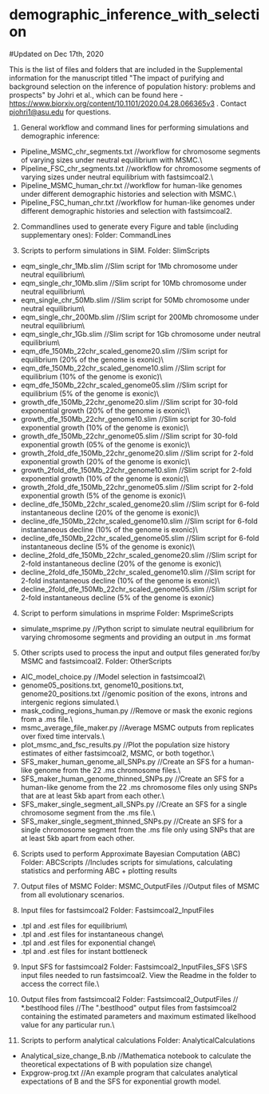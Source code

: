 # demographic_inference_with_selection
#Updated on Dec 17th, 2020

This is the list of files and folders that are included in the Supplemental information for the manuscript titled "The impact of purifying and background selection on the inference of population history: problems and prospects" by Johri et al., which can be found here - https://www.biorxiv.org/content/10.1101/2020.04.28.066365v3 . Contact pjohri1@asu.edu for questions.

1. General workflow and command lines for performing simulations and demographic inference:
- Pipeline_MSMC_chr_segments.txt //workflow for chromosome segments of varying sizes under neutral equilibrium with MSMC.\
- Pipeline_FSC_chr_segments.txt //workflow for chromosome segments of varying sizes under neutral equilibrium with fastsimcoal2.\
- Pipeline_MSMC_human_chr.txt //workflow for human-like genomes under different demographic histories and selection with MSMC.\
- Pipeline_FSC_human_chr.txt //workflow for human-like genomes under different demographic histories and selection with fastsimcoal2.

2. Commandlines used to generate every Figure and table (including supplementary ones):
Folder: CommandLines

3. Scripts to perform simulations in SliM.
Folder: SlimScripts
- eqm_single_chr_1Mb.slim //Slim script for 1Mb chromosome under neutral equilibrium\
- eqm_single_chr_10Mb.slim //Slim script for 10Mb chromosome under neutral equilibrium\
- eqm_single_chr_50Mb.slim //Slim script for 50Mb chromosome under neutral equilibrium\
- eqm_single_chr_200Mb.slim //Slim script for 200Mb chromosome under neutral equilibrium\
- eqm_single_chr_1Gb.slim //Slim script for 1Gb chromosome under neutral equilibrium\
- eqm_dfe_150Mb_22chr_scaled_genome20.slim //Slim script for equilibrium (20% of the genome is exonic)\
- eqm_dfe_150Mb_22chr_scaled_genome10.slim //Slim script for equilibrium (10% of the genome is exonic)\
- eqm_dfe_150Mb_22chr_scaled_genome05.slim //Slim script for equilibrium (5% of the genome is exonic)\
- growth_dfe_150Mb_22chr_genome20.slim //Slim script for 30-fold exponential growth (20% of the genome is exonic)\
- growth_dfe_150Mb_22chr_genome10.slim //Slim script for 30-fold exponential growth (10% of the genome is exonic)\
- growth_dfe_150Mb_22chr_genome05.slim //Slim script for 30-fold exponential growth (05% of the genome is exonic)\
- growth_2fold_dfe_150Mb_22chr_genome20.slim //Slim script for 2-fold exponential growth (20% of the genome is exonic)\
- growth_2fold_dfe_150Mb_22chr_genome10.slim //Slim script for 2-fold exponential growth (10% of the genome is exonic)\
- growth_2fold_dfe_150Mb_22chr_genome05.slim //Slim script for 2-fold exponential growth (5% of the genome is exonic)\
- decline_dfe_150Mb_22chr_scaled_genome20.slim //Slim script for 6-fold instantaneous decline (20% of the genome is exonic)\
- decline_dfe_150Mb_22chr_scaled_genome10.slim //Slim script for 6-fold instantaneous decline (10% of the genome is exonic)\
- decline_dfe_150Mb_22chr_scaled_genome05.slim //Slim script for 6-fold instantaneous decline (5% of the genome is exonic)\
- decline_2fold_dfe_150Mb_22chr_scaled_genome20.slim //Slim script for 2-fold instantaneous decline (20% of the genome is exonic)\
- decline_2fold_dfe_150Mb_22chr_scaled_genome10.slim //Slim script for 2-fold instantaneous decline (10% of the genome is exonic)\
- decline_2fold_dfe_150Mb_22chr_scaled_genome05.slim //Slim script for 2-fold instantaneous decline (5% of the genome is exonic)

4. Script to perform simulations in msprime
Folder: MsprimeScripts
- simulate_msprime.py //Python script to simulate neutral equilibrium for varying chromosome segments and providing an output in .ms format

5. Other scripts used to process the input and output files generated for/by MSMC and fastsimcoal2.
Folder: OtherScripts
- AIC_model_choice.py //Model selection in fastsimcoal2\
- genome05_positions.txt, genome10_positions.txt, genome20_positions.txt //genomic position of the exons, introns and intergenic regions simulated.\
- mask_coding_regions_human.py //Remove or mask the exonic regions from a .ms file.\
- msmc_average_file_maker.py //Average MSMC outputs from replicates over fixed time intervals.\
- plot_msmc_and_fsc_results.py //Plot the population size history estimates of either fastsimcoal2, MSMC, or both togethor.\ 
- SFS_maker_human_genome_all_SNPs.py //Create an SFS for a human-like genome from the 22 .ms chromosome files.\
- SFS_maker_human_genome_thinned_SNPs.py //Create an SFS for a human-like genome from the 22 .ms chromosome files only using SNPs that are at least 5kb apart from each other.\
- SFS_maker_single_segment_all_SNPs.py //Create an SFS for a single chromosome segment from the .ms file.\
- SFS_maker_single_segment_thinned_SNPs.py //Create an SFS for a single chromosome segment from the .ms file only using SNPs that are at least 5kb apart from each other.

6. Scripts used to perform Approximate Bayesian Computation (ABC)
Folder: ABCScripts //Includes scripts for simulations, calculating statistics and performing ABC + plotting results

7. Output files of MSMC
Folder: MSMC_OutputFiles //Output files of MSMC from all evolutionary scenarios.

8. Input files for fastsimcoal2
Folder: Fastsimcoal2_InputFiles
- .tpl and .est files for equilibrium\
- .tpl and .est files for instantaneous change\
- .tpl and .est files for exponential change\
- .tpl and .est files for instant bottleneck

9. Input SFS for fastsimcoal2
Folder: Fastsimcoal2_InputFiles_SFS \\SFS input files needed to run fastsimcoal2. View the Readme in the folder to  access the correct file.\

10. Output files from fastsimcoal2
Folder: Fastsimcoal2_OutputFiles // *.bestlhood files //The ".bestlhood" output files from fastsimcoal2 containing the estimated parameters and maximum estimated likelhood value for any particular run.\

11. Scripts to perform analytical calculations
Folder: AnalyticalCalculations
- Analytical_size_change_B.nb //Mathematica notebook to calculate the theoretical expectations of B with population size change\
- Expgrow-prog.txt //An example program that calculates analytical expectations of B and the SFS for exponential growth model.
